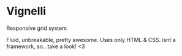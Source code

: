 # Vignelli

Responsive grid system

Fluid, unbreakable, pretty awesome.
Uses only HTML &amp; CSS. isnt a framework, so...take a look! &lt;3
